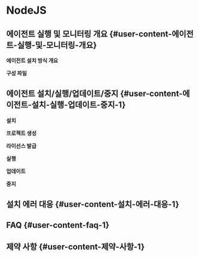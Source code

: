 # NodeJS

## 에이전트 실행 및 모니터링 개요 {#user-content-에이전트-실행-및-모니터링-개요}

**에이전트 설치 방식 개요**

**구성 파일**

## 에이전트 설치/실행/업데이트/중지 {#user-content-에이전트-설치-실행-업데이트-중지-1}

**설치**

**프로젝트 생성**

**라이선스 발급**

**실행**

**업데이트**

**중지**

## 설치 에러 대응 {#user-content-설치-에러-대응-1}

## FAQ {#user-content-faq-1}

## 제약 사항 {#user-content-제약-사항-1}

